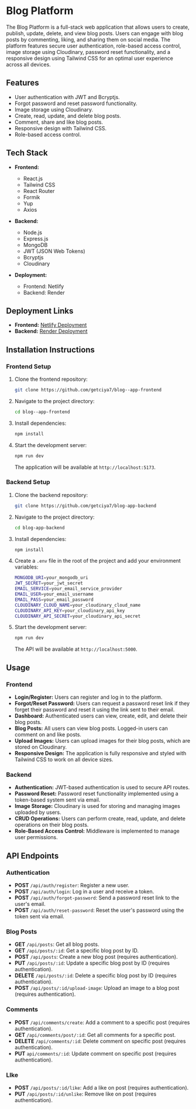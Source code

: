 # **Blog Platform**

The Blog Platform is a full-stack web application that allows users to create, publish, update, delete, and view blog posts. Users can engage with blog posts by commenting, liking, and sharing them on social media. The platform features secure user authentication, role-based access control, image storage using Cloudinary, password reset functionality, and a responsive design using Tailwind CSS for an optimal user experience across all devices.

## **Features**

- User authentication with JWT and Bcryptjs.
- Forgot password and reset password functionality.
- Image storage using Cloudinary.
- Create, read, update, and delete blog posts.
- Comment, share and like blog posts.
- Responsive design with Tailwind CSS.
- Role-based access control.

## **Tech Stack**

- **Frontend:**

  - React.js
  - Tailwind CSS
  - React Router
  - Formik
  - Yup
  - Axios

- **Backend:**

  - Node.js
  - Express.js
  - MongoDB
  - JWT (JSON Web Tokens)
  - Bcryptjs
  - Cloudinary

- **Deployment:**
  - Frontend: Netlify
  - Backend: Render

## **Deployment Links**

- **Frontend:** [Netlify Deployment](https://getciya7-blog-app.netlify.app/)
- **Backend:** [Render Deployment](https://blog-app-backend-zo7g.onrender.com)

## **Installation Instructions**

### **Frontend Setup**

1. Clone the frontend repository:

   ```bash
   git clone https://github.com/getciya7/blog--app-frontend
   ```

2. Navigate to the project directory:

   ```bash
   cd blog--app-frontend
   ```

3. Install dependencies:

   ```bash
   npm install
   ```

4. Start the development server:

   ```bash
   npm run dev
   ```

   The application will be available at `http://localhost:5173`.

### **Backend Setup**

1. Clone the backend repository:

   ```bash
   git clone https://github.com/getciya7/blog-app-backend
   ```

2. Navigate to the project directory:

   ```bash
   cd blog-app-backend
   ```

3. Install dependencies:

   ```bash
   npm install
   ```

4. Create a `.env` file in the root of the project and add your environment variables:

   ```bash
   MONGODB_URI=your_mongodb_uri
   JWT_SECRET=your_jwt_secret
   EMAIL_SERVICE=your_email_service_provider
   EMAIL_USER=your_email_username
   EMAIL_PASS=your_email_password
   CLOUDINARY_CLOUD_NAME=your_cloudinary_cloud_name
   CLOUDINARY_API_KEY=your_cloudinary_api_key
   CLOUDINARY_API_SECRET=your_cloudinary_api_secret
   ```

5. Start the development server:

   ```bash
   npm run dev
   ```

   The API will be available at `http://localhost:5000`.

## **Usage**

### **Frontend**

- **Login/Register:** Users can register and log in to the platform.
- **Forgot/Reset Password:** Users can request a password reset link if they forget their password and reset it using the link sent to their email.
- **Dashboard:** Authenticated users can view, create, edit, and delete their blog posts.
- **Blog Posts:** All users can view blog posts. Logged-in users can comment on and like posts.
- **Upload Images:** Users can upload images for their blog posts, which are stored on Cloudinary.
- **Responsive Design:** The application is fully responsive and styled with Tailwind CSS to work on all device sizes.

### **Backend**

- **Authentication:** JWT-based authentication is used to secure API routes.
- **Password Reset:** Password reset functionality implemented using a token-based system sent via email.
- **Image Storage:** Cloudinary is used for storing and managing images uploaded by users.
- **CRUD Operations:** Users can perform create, read, update, and delete operations on their blog posts.
- **Role-Based Access Control:** Middleware is implemented to manage user permissions.

## **API Endpoints**

### **Authentication**

- **POST** `/api/auth/register`: Register a new user.
- **POST** `/api/auth/login`: Log in a user and receive a token.
- **POST** `/api/auth/forgot-password`: Send a password reset link to the user's email.
- **POST** `/api/auth/reset-password`: Reset the user's password using the token sent via email.

### **Blog Posts**

- **GET** `/api/posts`: Get all blog posts.
- **GET** `/api/posts/:id`: Get a specific blog post by ID.
- **POST** `/api/posts`: Create a new blog post (requires authentication).
- **PUT** `/api/posts/:id`: Update a specific blog post by ID (requires authentication).
- **DELETE** `/api/posts/:id`: Delete a specific blog post by ID (requires authentication).
- **POST** `/api/posts/:id/upload-image`: Upload an image to a blog post (requires authentication).

### **Comments**

- **POST** `/api/comments/create`: Add a comment to a specific post (requires authentication).
- **GET** `/api/comments/post/:id`: Get all comments for a specific post.
- **DELETE** `/api/comments/:id`: Delete comment on specific post (requires authentication).
- **PUT** `api/comments/:id`: Update comment on specific post (requires authentication).

### **LIke**

- **POST** `/api/posts/:id/like`: Add a like on post (requires authentication).
- **PUT** `/api/posts/:id/unlike`: Remove like on post (requires authentication).
